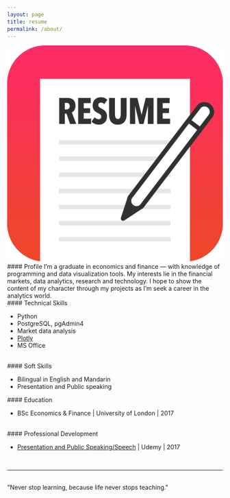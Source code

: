 ```yaml
---
layout: page
title: resume
permalink: /about/
---
```


<img class="col one right" src="/img/resume-icon-png-19025.png">

<br/>
#### Profile
I’m a graduate in economics and finance — with knowledge of programming and data visualization tools. My interests lie in the financial markets, data analytics, research and technology. I hope to show the content of my character through my projects as I’m seek a career in the analytics world.
<br/>
#### Technical Skills
<ul>
	<li>Python</li>
	<li>PostgreSQL, pgAdmin4</li>
	<li>Market data analysis</li>
	<li><a href="https://plot.ly/" target="blank">Plotly</a></li>
	<li>MS Office</li>
</ul>
<br/>
#### Soft Skills
<ul>
	<li>Bilingual in English and Mandarin</li>
	<li>Presentation and Public speaking</li>
</ul> 
#### Education
<ul>
	<li>BSc Economics & Finance | University of London | 2017</li>
</ul>
<br/>
#### Professional Development
<ul>
	<li><a href="https://www.udemy.com/certificate/UC-DRTBVHQQ/" target="blank">Presentation and Public Speaking/Speech</a> | Udemy | 2017</li>
</ul>
<br/> 
<hr/>
<br/>
<span class="contacticon center">
	<a href="mailto:wilsonliaows@gmail.com"><i class="fa fa-paper-plane"></i></a>
	<a href="https://www.linkedin.com/in/wilsonliaows/" target="_blank"><i class="fa fa-linkedin"></i></a>
	<a href="https://www.dropbox.com/s/5rmy3njco3erj47/Wilson%20Liao%20Resume.docx?dl=0" target="_blank"><i class="fa fa-file-word-o"></i></a>
</span>

<div class="col three caption">
	"Never stop learning, because life never stops teaching."
</div>

